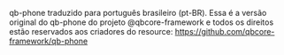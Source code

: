 qb-phone traduzido para português brasileiro (pt-BR).
Essa é a versão original do qb-phone do projeto @qbcore-framework e todos os direitos estão reservados aos criadores do resource: https://github.com/qbcore-framework/qb-phone
